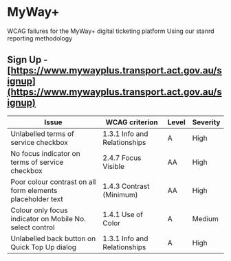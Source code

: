 # MyWay+
WCAG failures for the MyWay+ digital ticketing platform
Using our stanrd reporting methodology

## Sign Up - [https://www.mywayplus.transport.act.gov.au/signup](https://www.mywayplus.transport.act.gov.au/signup)
| Issue  | WCAG criterion  | Level  | Severity  |
|---|---|---|---|
| Unlabelled terms of service checkbox  | 1.3.1 Info and Relationships  | A  | High  |
| No focus indicator on terms of service checkbox  | 2.4.7 Focus Visible  | AA  | High  |
| Poor colour contrast on all form elements placeholder text  | 1.4.3 Contrast (Minimum)  | AA  | High  |
| Colour only focus indicator on Mobile No. select control  | 1.4.1 Use of Color  | A  | Medium  |
| Unlabelled back button on Quick Top Up dialog  | 1.3.1 Info and Relationships  | A  | High  |
